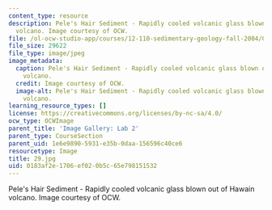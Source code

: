 ```yaml
---
content_type: resource
description: Pele's Hair Sediment - Rapidly cooled volcanic glass blown out of Hawain
  volcano. Image courtesy of OCW.
file: /ol-ocw-studio-app/courses/12-110-sedimentary-geology-fall-2004/0183af2e1706ef020b5c65e798151532_29.jpg
file_size: 29622
file_type: image/jpeg
image_metadata:
  caption: Pele's Hair Sediment - Rapidly cooled volcanic glass blown out of Hawain
    volcano.
  credit: Image courtesy of OCW.
  image-alt: Pele's Hair Sediment - Rapidly cooled volcanic glass blown out of Hawain
    volcano.
learning_resource_types: []
license: https://creativecommons.org/licenses/by-nc-sa/4.0/
ocw_type: OCWImage
parent_title: 'Image Gallery: Lab 2'
parent_type: CourseSection
parent_uid: 1e6e9890-5931-e35b-0daa-156596c40ce6
resourcetype: Image
title: 29.jpg
uid: 0183af2e-1706-ef02-0b5c-65e798151532
---
```

Pele's Hair Sediment - Rapidly cooled volcanic glass blown out of Hawain volcano. Image courtesy of OCW.
